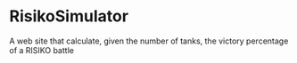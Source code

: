 # RisikoSimulator
A web site that calculate, given the number of tanks, the victory percentage of a RISIKO battle
